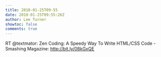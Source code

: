 ```yaml
---
title: 2010-01-25T09-55
date: 2010-01-25T09:55:26Z
author: Lee Turner
showtoc: false
comments: true
---
```


RT @textmator: Zen Coding: A Speedy Way To Write HTML/CSS Code - Smashing Magazine:  http://bit.ly/08kGxQE

